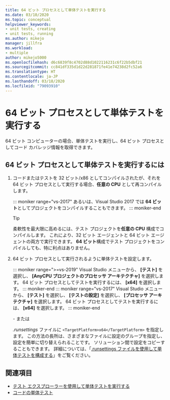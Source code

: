 ```yaml
---
title: 64 ビット プロセスとして単体テストを実行する
ms.date: 03/10/2020
ms.topic: conceptual
helpviewer_keywords:
- unit tests, creating
- unit tests, running
ms.author: mikejo
manager: jillfra
ms.workload:
- multiple
author: mikejo5000
ms.openlocfilehash: d6c6839f8c4702d88d1022116231c6f22b5dbf21
ms.sourcegitcommit: cc841df335d1d22d281871fe41e74238d2fc52a6
ms.translationtype: HT
ms.contentlocale: ja-JP
ms.lasthandoff: 03/18/2020
ms.locfileid: "79093910"
---
```

# <a name="run-a-unit-test-as-a-64-bit-process"></a>64 ビット プロセスとして単体テストを実行する

64 ビット コンピューターの場合、単体テストを実行し、64 ビット プロセスとしてコード カバレッジ情報を取得できます。

## <a name="to-run-a-unit-test-as-a-64-bit-process"></a>64 ビット プロセスとして単体テストを実行するには

1. コードまたはテストを 32 ビット/x86 としてコンパイルされたが、それを 64 ビット プロセスとして実行する場合、**任意の CPU** として再コンパイルします。

   ::: moniker range="vs-2017"
   あるいは、Visual Studio 2017 では **64 ビット**としてプロジェクトをコンパイルすることもできます。
   ::: moniker-end

    > [!TIP]
    > 柔軟性を最大限に高めるには、テスト プロジェクトを**任意の CPU** 構成でコンパイルします。 これにより、32 ビット エージェントと 64 ビット エージェントの両方で実行できます。 **64 ビット**構成でテスト プロジェクトをコンパイルしても、特に利点はありません。

2. 64 ビット プロセスとして実行されるように単体テストを設定します。

   ::: moniker range=">=vs-2019"
   Visual Studio メニューから、 **[テスト]** を選択し、 **[AnyCPU プロジェクトのプロセッサ アーキテクチャ]** を選択します。 64 ビット プロセスとしてテストを実行するには、 **[x64]** を選択します。
   ::: moniker-end
   ::: moniker range="vs-2017"
   Visual Studio メニューから、 **[テスト]** を選択し、 **[テストの設定]** を選択し、 **[プロセッサ アーキテクチャ]** を選択します。 64 ビット プロセスとしてテストを実行するには、 **[x64]** を選択します。
   ::: moniker-end

   \- または

   *.runsettings* ファイルに `<TargetPlatform>x64</TargetPlatform>` を指定します。 この方法の長所は、さまざまなファイルに設定のグループを指定し、設定を簡単に切り替えられることです。 ソリューション間で設定をコピーすることもできます。 詳細については、「[.runsettings ファイルを使用して単体テストを構成する](../test/configure-unit-tests-by-using-a-dot-runsettings-file.md)」をご覧ください。

## <a name="see-also"></a>関連項目

- [テスト エクスプローラーを使用して単体テストを実行する](../test/run-unit-tests-with-test-explorer.md)
- [コードの単体テスト](../test/unit-test-your-code.md)
